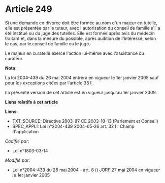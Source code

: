 # Article 249

Si une demande en divorce doit être formée au nom d'un majeur en tutelle, elle est présentée par le tuteur, avec
l'autorisation du conseil de famille s'il a été institué ou du juge des tutelles. Elle est formée après avis du médecin
traitant et, dans la mesure du possible, après audition de l'intéressé, selon le cas, par le conseil de famille ou le juge.

Le majeur en curatelle exerce l'action lui-même avec l'assistance du curateur.

**Nota:**

La loi 2004-439 du 26 mai 2004 entrera en vigueur le 1er janvier 2005 sauf pour les exceptions citées par l'article 33 II.

La présente version de cet article est en vigueur jusqu'au 1er janvier 2009.

**Liens relatifs à cet article**

**Liens**:

  - TXT_SOURCE: Directive 2003-87 CE 2003-10-13 (Parlement et Conseil)
  - SPEC_APPLI: Loi n°2004-439 2004-05-26 art. 32 I : Champ d'application

_Codifié par_:

  - Loi n°1803-03-14

_Modifié par_:

  - Loi n°2004-439 du 26 mai 2004 - art. 8 () JORF 27 mai 2004 en vigueur le 1er janvier 2005
